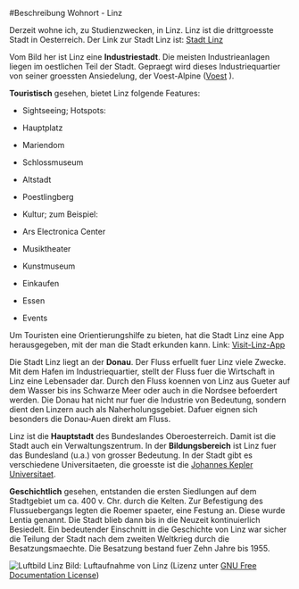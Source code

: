 #Beschreibung Wohnort - Linz

Derzeit wohne ich, zu Studienzwecken, in Linz\. Linz ist die drittgroesste Stadt in Oesterreich\. 
Der Link zur Stadt Linz ist: [Stadt Linz](http://www.linz.at)

Vom Bild her ist Linz eine **Industriestadt**\. Die meisten Industrieanlagen liegen im oestlichen Teil der Stadt\. Gepraegt wird dieses Industriequartier von seiner groessten Ansiedelung, der Voest-Alpine \([Voest](http://www.voestalpine.com/group/de/) \)\.

**Touristisch** gesehen, bietet Linz folgende Features:

*   Sightseeing; Hotspots:  

  *   Hauptplatz  

  *   Mariendom

  *   Schlossmuseum

  *   Altstadt

  *   Poestlingberg

*   Kultur; zum Beispiel:

  *   Ars Electronica Center

  *   Musiktheater

  *   Kunstmuseum

*   Einkaufen

*   Essen

*   Events


Um Touristen eine Orientierungshilfe zu bieten, hat die Stadt Linz eine App herausgegeben, mit der man die Stadt erkunden kann\. Link: [Visit-Linz-App]( https://www.linztourismus.at/freizeit/linz-entdecken/linz-inspiriert/app/)

Die Stadt Linz liegt an der **Donau**\. Der Fluss erfuellt fuer Linz viele Zwecke\. Mit dem Hafen im Industriequartier, stellt der Fluss fuer die Wirtschaft in Linz eine Lebensader dar\. Durch den Fluss koennen von Linz aus Gueter auf dem Wasser bis ins Schwarze Meer oder auch in die Nordsee befoerdert werden\. Die Donau hat nicht nur fuer die Industrie von Bedeutung, sondern dient den Linzern auch als Naherholungsgebiet\. Dafuer eignen sich besonders die Donau-Auen direkt am Fluss\. 

Linz ist die **Hauptstadt** des Bundeslandes Oberoesterreich\. Damit ist die Stadt auch ein Verwaltungszentrum\. In der **Bildungsbereich** ist Linz fuer das Bundesland (u\.a\.) von grosser Bedeutung\. In der Stadt gibt es verschiedene Universitaeten, die groesste ist die [Johannes Kepler Universitaet](http://www.jku.at)\.

**Geschichtlich** gesehen, entstanden die ersten Siedlungen auf dem Stadtgebiet um ca\. 400 v\. Chr\. durch die Kelten\. Zur Befestigung des Flussuebergangs legten die Roemer spaeter, eine Festung an\. Diese wurde Lentia genannt\. Die Stadt blieb dann bis in die Neuzeit kontinuierlich Besiedelt\. Ein bedeutender Einschnitt in die Geschichte von Linz war sicher die Teilung der Stadt nach dem zweiten Weltkrieg durch die Besatzungsmaechte\. Die Besatzung bestand fuer Zehn Jahre bis 1955\.

![Luftbild Linz](
CE_UE_WS18_A4-3/k01018852/images/Linz_Luftbild.jpg
)
Bild: Luftaufnahme von Linz (Lizenz unter [GNU Free Documentation License](https://commons.wikimedia.org/wiki/Commons:GNU_Free_Documentation_License,_version_1.2)\)



